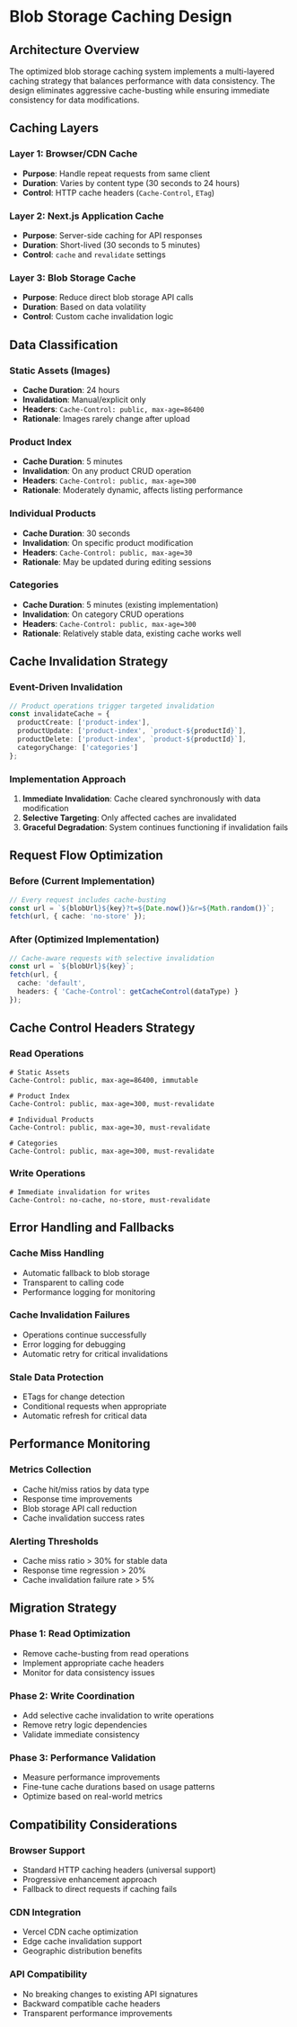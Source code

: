 # Blob Storage Caching Design

## Architecture Overview

The optimized blob storage caching system implements a multi-layered caching strategy that balances performance with data consistency. The design eliminates aggressive cache-busting while ensuring immediate consistency for data modifications.

## Caching Layers

### Layer 1: Browser/CDN Cache
- **Purpose**: Handle repeat requests from same client
- **Duration**: Varies by content type (30 seconds to 24 hours)
- **Control**: HTTP cache headers (`Cache-Control`, `ETag`)

### Layer 2: Next.js Application Cache  
- **Purpose**: Server-side caching for API responses
- **Duration**: Short-lived (30 seconds to 5 minutes)
- **Control**: `cache` and `revalidate` settings

### Layer 3: Blob Storage Cache
- **Purpose**: Reduce direct blob storage API calls
- **Duration**: Based on data volatility
- **Control**: Custom cache invalidation logic

## Data Classification

### Static Assets (Images)
- **Cache Duration**: 24 hours
- **Invalidation**: Manual/explicit only
- **Headers**: `Cache-Control: public, max-age=86400`
- **Rationale**: Images rarely change after upload

### Product Index
- **Cache Duration**: 5 minutes  
- **Invalidation**: On any product CRUD operation
- **Headers**: `Cache-Control: public, max-age=300`
- **Rationale**: Moderately dynamic, affects listing performance

### Individual Products
- **Cache Duration**: 30 seconds
- **Invalidation**: On specific product modification
- **Headers**: `Cache-Control: public, max-age=30`
- **Rationale**: May be updated during editing sessions

### Categories
- **Cache Duration**: 5 minutes (existing implementation)
- **Invalidation**: On category CRUD operations
- **Headers**: `Cache-Control: public, max-age=300`
- **Rationale**: Relatively stable data, existing cache works well

## Cache Invalidation Strategy

### Event-Driven Invalidation
```typescript
// Product operations trigger targeted invalidation
const invalidateCache = {
  productCreate: ['product-index'],
  productUpdate: ['product-index', `product-${productId}`],
  productDelete: ['product-index', `product-${productId}`],
  categoryChange: ['categories']
};
```

### Implementation Approach
1. **Immediate Invalidation**: Cache cleared synchronously with data modification
2. **Selective Targeting**: Only affected caches are invalidated
3. **Graceful Degradation**: System continues functioning if invalidation fails

## Request Flow Optimization

### Before (Current Implementation)
```typescript
// Every request includes cache-busting
const url = `${blobUrl}${key}?t=${Date.now()}&r=${Math.random()}`;
fetch(url, { cache: 'no-store' });
```

### After (Optimized Implementation)
```typescript
// Cache-aware requests with selective invalidation
const url = `${blobUrl}${key}`;
fetch(url, { 
  cache: 'default',
  headers: { 'Cache-Control': getCacheControl(dataType) }
});
```

## Cache Control Headers Strategy

### Read Operations
```http
# Static Assets
Cache-Control: public, max-age=86400, immutable

# Product Index  
Cache-Control: public, max-age=300, must-revalidate

# Individual Products
Cache-Control: public, max-age=30, must-revalidate

# Categories
Cache-Control: public, max-age=300, must-revalidate
```

### Write Operations
```http
# Immediate invalidation for writes
Cache-Control: no-cache, no-store, must-revalidate
```

## Error Handling and Fallbacks

### Cache Miss Handling
- Automatic fallback to blob storage
- Transparent to calling code
- Performance logging for monitoring

### Cache Invalidation Failures
- Operations continue successfully
- Error logging for debugging
- Automatic retry for critical invalidations

### Stale Data Protection
- ETags for change detection
- Conditional requests when appropriate
- Automatic refresh for critical data

## Performance Monitoring

### Metrics Collection
- Cache hit/miss ratios by data type
- Response time improvements  
- Blob storage API call reduction
- Cache invalidation success rates

### Alerting Thresholds
- Cache miss ratio > 30% for stable data
- Response time regression > 20%
- Cache invalidation failure rate > 5%

## Migration Strategy

### Phase 1: Read Optimization
- Remove cache-busting from read operations
- Implement appropriate cache headers
- Monitor for data consistency issues

### Phase 2: Write Coordination  
- Add selective cache invalidation to write operations
- Remove retry logic dependencies
- Validate immediate consistency

### Phase 3: Performance Validation
- Measure performance improvements
- Fine-tune cache durations based on usage patterns
- Optimize based on real-world metrics

## Compatibility Considerations

### Browser Support
- Standard HTTP caching headers (universal support)
- Progressive enhancement approach
- Fallback to direct requests if caching fails

### CDN Integration
- Vercel CDN cache optimization
- Edge cache invalidation support
- Geographic distribution benefits

### API Compatibility
- No breaking changes to existing API signatures
- Backward compatible cache headers
- Transparent performance improvements